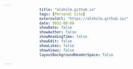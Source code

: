 ---
                title: "alxhslm.github.io"
                tags: [Personal Site]
                externalUrl: "https://alxhslm.github.io/"
                date: 9932-08-08
                showDate: false
                showAuthor: false
                showReadingTime: false
                showEdit: false
                showLikes: false
                showViews: false
                layoutBackgroundHeaderSpace: false
                ---
